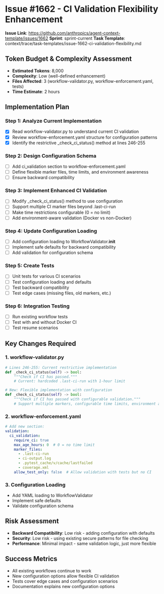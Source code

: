 # Issue #1662 - CI Validation Flexibility Enhancement

**Issue Link**: https://github.com/anthropics/agent-context-template/issues/1662
**Sprint**: sprint-current
**Task Template**: context/trace/task-templates/issue-1662-ci-validation-flexibility.md

## Token Budget & Complexity Assessment
- **Estimated Tokens**: 8,000
- **Complexity**: Low (well-defined enhancement)
- **Files Affected**: 3 (workflow-validator.py, workflow-enforcement.yaml, tests)
- **Time Estimate**: 2 hours

## Implementation Plan

### Step 1: Analyze Current Implementation
- [x] Read workflow-validator.py to understand current CI validation
- [x] Review workflow-enforcement.yaml structure for configuration patterns
- [x] Identify the restrictive _check_ci_status() method at lines 246-255

### Step 2: Design Configuration Schema
- [ ] Add ci_validation section to workflow-enforcement.yaml
- [ ] Define flexible marker files, time limits, and environment awareness
- [ ] Ensure backward compatibility

### Step 3: Implement Enhanced CI Validation
- [ ] Modify _check_ci_status() method to use configuration
- [ ] Support multiple CI marker files beyond .last-ci-run
- [ ] Make time restrictions configurable (0 = no limit)
- [ ] Add environment-aware validation (Docker vs non-Docker)

### Step 4: Update Configuration Loading
- [ ] Add configuration loading to WorkflowValidator.__init__
- [ ] Implement safe defaults for backward compatibility
- [ ] Add validation for configuration schema

### Step 5: Create Tests
- [ ] Unit tests for various CI scenarios
- [ ] Test configuration loading and defaults
- [ ] Test backward compatibility
- [ ] Test edge cases (missing files, old markers, etc.)

### Step 6: Integration Testing
- [ ] Run existing workflow tests
- [ ] Test with and without Docker CI
- [ ] Test resume scenarios

## Key Changes Required

### 1. workflow-validator.py
```python
# Lines 246-255: Current restrictive implementation
def _check_ci_status(self) -> bool:
    """Check if CI has passed."""
    # Current: hardcoded .last-ci-run with 1-hour limit

# New: Flexible implementation with configuration
def _check_ci_status(self) -> bool:
    """Check if CI has passed with configurable validation."""
    # Support multiple markers, configurable time limits, environment awareness
```

### 2. workflow-enforcement.yaml
```yaml
# Add new section:
validation:
  ci_validation:
    require_ci: true
    max_age_hours: 0  # 0 = no time limit
    marker_files:
      - .last-ci-run
      - ci-output.log
      - .pytest_cache/v/cache/lastfailed
      - coverage.xml
    allow_test_only: false  # Allow validation with tests but no CI
```

### 3. Configuration Loading
- Add YAML loading to WorkflowValidator
- Implement safe defaults
- Validate configuration schema

## Risk Assessment
- **Backward Compatibility**: Low risk - adding configuration with defaults
- **Security**: Low risk - using existing secure patterns for file checking
- **Performance**: Minimal impact - same validation logic, just more flexible

## Success Metrics
- All existing workflows continue to work
- New configuration options allow flexible CI validation
- Tests cover edge cases and configuration scenarios
- Documentation explains new configuration options
